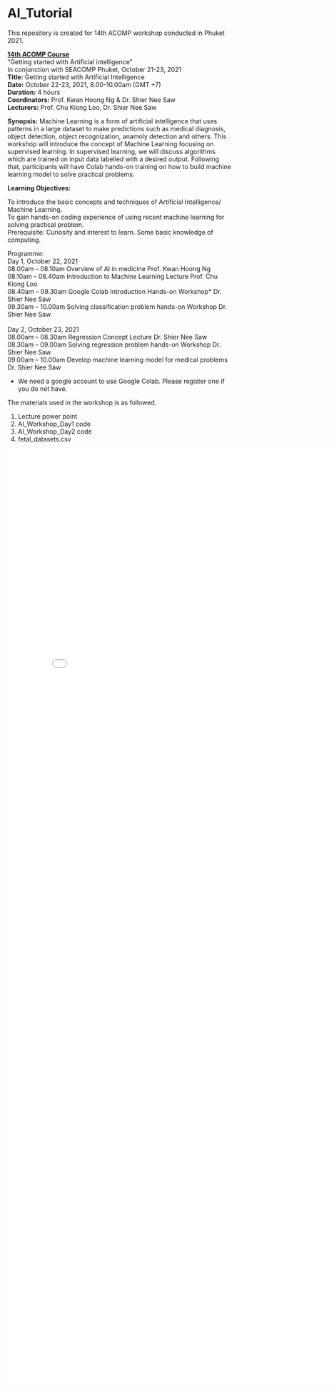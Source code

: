 # AI_Tutorial

This repository is created for 14th ACOMP workshop conducted in Phuket 2021. 

<b><u>14th ACOMP Course</u></b> <br>
“Getting started with Artificial intelligence” <br>
In conjunction with SEACOMP Phuket, October 21-23, 2021 <br>
<b>Title:</b> 	Getting started with Artificial Intelligence <br>
<b>Date:</b>	October 22-23, 2021, 8.00-10.00am (GMT +7) <br>
<b>Duration:</b>	4 hours <br>
<b>Coordinators:</b>	Prof. Kwan Hoong Ng & Dr. Shier Nee Saw <br>
<b>Lecturers:</b>	Prof. Chu Kiong Loo, Dr. Shier Nee Saw <br>

<b>Synopsis:</b> Machine Learning is a form of artificial intelligence that uses patterns in a large dataset to make predictions such as medical diagnosis, object detection, object recognization, anamoly detection and others. This workshop will introduce the concept of Machine Learning focusing on supervised learning. In supervised learning, we will discuss algorithms which are trained on input data labelled with a desired output. Following that, participants will have Colab hands-on training on how to build machine learning model to solve practical problems.

<b>Learning Objectives:</b>

To introduce the basic concepts and techniques of Artificial Intelligence/ Machine Learning. <br>
To gain hands-on coding experience of using recent machine learning for solving practical problem. <br>
Prerequisite: Curiosity and interest to learn. Some basic knowledge of computing.

Programme: <br>
Day 1, October 22, 2021 <br>
08.00am – 08.10am	Overview of AI in medicine	Prof. Kwan Hoong Ng  <br>
08.10am – 08.40am	Introduction to Machine Learning Lecture	Prof. Chu Kiong Loo  <br>
08.40am – 09.30am	Google Colab Introduction Hands-on Workshop*	Dr. Shier Nee Saw <br>
09.30am – 10.00am	Solving classification problem hands-on Workshop	Dr. Shier Nee Saw <br><br>
Day 2, October 23, 2021 <br>
08.00am – 08.30am	Regression Concept Lecture	Dr. Shier Nee Saw <br>
08.30am – 09.00am	Solving regression problem hands-on Workshop	Dr. Shier Nee Saw <br>
09.00am – 10.00am	Develop machine learning model for medical problems	Dr. Shier Nee Saw <br>
* We need a google account to use Google Colab. Please register one if you do not have.

The materials used in the workshop is as followed.  
1. Lecture power point
2. AI_Workshop_Day1 code
3. AI_Workshop_Day2 code
4. fetal_datasets.csv

<embed src="ACOMP_poster.pdf" width="800px" height="2100px" />




